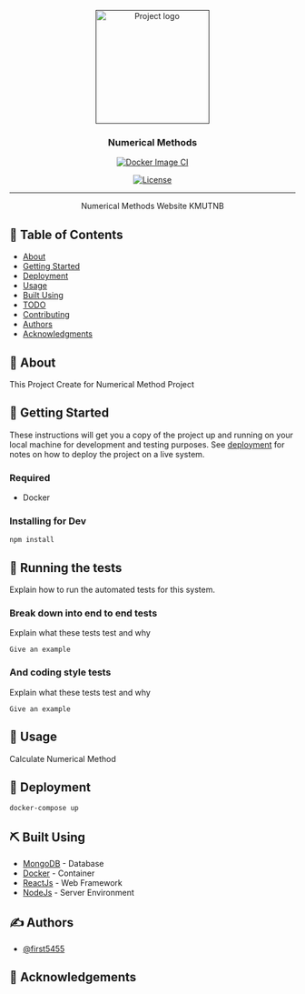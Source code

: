 <p align="center">
  <a href="" rel="noopener">
 <img width=200px height=200px src="https://i.imgur.com/6wj0hh6.jpg" alt="Project logo"></a>
</p>

<h3 align="center">Numerical Methods</h3>

<div align="center">

[![Docker Image CI](https://github.com/first5455/Numerical_React_MaterialUI/actions/workflows/docker-image.yml/badge.svg)](https://github.com/first5455/Numerical_React_MaterialUI/actions/workflows/docker-image.yml)

[![License](https://img.shields.io/badge/license-MIT-blue.svg)](/LICENSE)

</div>

---

<p align="center"> Numerical Methods Website KMUTNB
    <br> 
</p>

## 📝 Table of Contents

- [About](#about)
- [Getting Started](#getting_started)
- [Deployment](#deployment)
- [Usage](#usage)
- [Built Using](#built_using)
- [TODO](../TODO.md)
- [Contributing](../CONTRIBUTING.md)
- [Authors](#authors)
- [Acknowledgments](#acknowledgement)

## 🧐 About <a name = "about"></a>

This Project Create for Numerical Method Project

## 🏁 Getting Started <a name = "getting_started"></a>

These instructions will get you a copy of the project up and running on your local machine for development and testing purposes. See [deployment](#deployment) for notes on how to deploy the project on a live system.

### Required

- Docker

### Installing for Dev

```
npm install
```

## 🔧 Running the tests <a name = "tests"></a>

Explain how to run the automated tests for this system.

### Break down into end to end tests

Explain what these tests test and why

```
Give an example
```

### And coding style tests

Explain what these tests test and why

```
Give an example
```

## 🎈 Usage <a name="usage"></a>

Calculate Numerical Method

## 🚀 Deployment <a name = "deployment"></a>

```
docker-compose up
```

## ⛏️ Built Using <a name = "built_using"></a>

- [MongoDB](https://www.mongodb.com/) - Database
- [Docker](https://www.docker.com/) - Container
- [ReactJs](https://reactjs.org/) - Web Framework
- [NodeJs](https://nodejs.org/en/) - Server Environment

## ✍️ Authors <a name = "authors"></a>

- [@first5455](https://github.com/first5455)

## 🎉 Acknowledgements <a name = "acknowledgement"></a>
